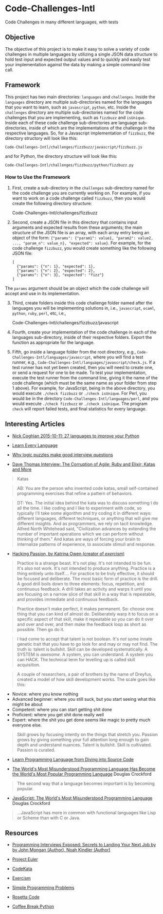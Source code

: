 # Code-Challenges-Intl
Code Challenges in many different languages, with tests

## Objective
The objective of this project is to make it easy to solve a variety of
code challenges in multiple languages by utilizing a single JSON data
structure to hold test input and expected output values and to quickly
and easily test your implementation against the data by making a
simple command-line call.

## Framework
This project has two main directories: `languages` and `challenges`.
Inside the `languages` directory are multiple sub-directories named
for the languages that you want to learn, such as `javascript`,
`python`, etc.  Inside the `challenges` directory are multiple
sub-directories named for the code challenges that you are
implementing, such as `fizzbuzz` and `isUnique`.  Inside each of these
code challenge sub-directories are language sub-directories, inside of
which are the implementations of the challenge in the respective
languages.  So, for a Javascript implementation of `fizzbuzz`, the
directory structory will look like this:

    Code-Challenges-Intl/challenges/fizzbuzz/javascript/fizzbuzz.js

and for Python, the directory structure will look like this:

    Code-Challenges-Intl/challenges/fizzbuzz/python/fizzbuzz.py

### How to Use the Framework
1. First, create a sub-directory in the `challenges` sub-directory
named for the code challenge you are currently working on.  For
example, if you want to work on a code challenge called `fizzbuzz`,
then you would create the following directory structure:

    Code-Challenges-Intl/challenges/fizzbuzz

2. Second, create a JSON file in this directory that contains input
arguments and expected results from these arguments; the main
structure of the JSON file is an array, with each array entry being an
object of the form: `{"params": {"param1": value1, "param2": value2,
..., "param_n": value_n}, "expected": value}`.  For example, for the
code challenge `fizzbuzz`, you would create something like the
following JSON file:

    ```
    [
      {"params": {"n": 1}, "expected": 1},
      {"params": {"n": 2}, "expected": 2},
      {"params": {"n": 3}, "expected": "fizz"}
    ]
    ```

The `params` argument should be an object which the code challenge
will accept and use in its implementation.

3. Third, create folders inside this code challenge folder named after
the languages you will be implementing solutions in, i.e.,
`javascript`, `ocaml`, `python`, `ruby`, `perl`, etc, i.e.,

    Code-Challenges-Intl/challenges/fizzbuzz/javascript

4. Fourth, create your implementation of the code challenge in each of
the languages sub-directory, inside of their respective folders.
Export the function as appropriate for the language.

5. Fifth, go inside a language folder from the root directory, e.g.,
`Code-Challenges-Intl/languages/javascript`, where you will find a
test runner, e.g.,
`Code-Challenges-Intl/languages/javascript/check.js`.  If a test
runner has not yet been created, then you will need to create one, or
send a request for one to be made.  To test your implementation,
execute the test runner from the command line, giving it the name of
the code challenge (which must be the same name as your folder from
step 1 above).  For example, for JavaScript, being in the above
directory, you would execute `./check fizzbuzz` or `./check isUnique`.
For Perl, you would be in the directory `Code-Challenges-Intl/languages/perl`,
and you would execute `./check fizzbuzz` or `./check isUnique`.  The
program `check` will report failed tests, and final statistics for
every language.

## Interesting Articles
* [Nick Coghlan 2015-10-11: 27 languages to improve your Python](http://www.curiousefficiency.org/posts/2015/10/languages-to-improve-your-python.html)

* [Learn Every Language](https://blog.bradfieldcs.com/in-2017-learn-every-language-59b11f68eee)

* [Why logic puzzles make good interview questions](https://imranontech.com/2007/01/10/why-logic-puzzles-make-good-interview-questions/)

* [Dave Thomas Interview: The Corruption of Agile; Ruby and Elixir; Katas and More](http://www.drdobbs.com/architecture-and-design/dave-thomas-interview-the-corruption-of/240166688)

> Katas

> AB: You are the person who invented code katas, small self-contained programming exercises that refine a pattern of behaviors.

> DT: Yes. The initial idea behind the kata was to discuss something I do all the time. I like coding and I like to experiment with code, so typically I'll take some algorithm and try coding it in different ways: different languages, different techniques, or anything that will give me different insights. And as programmers, we rely on tacit knowledge. Alfred North Whitehead said, "Civilization advances by extending the number of important operations which we can perform without thinking of them." And katas are ways of forcing your brain to internalize patterns of experience, to associate stimuli and response.

* [Hacking Passion, by Katrina Owen (creator of _exercism_)](http://www.kytrinyx.com/talks/hacking-passion/)

> Practice is a strange beast.  It's not play.  It's not intended to be fun.  It's also not work.
  It's not intended to produce anything.  Practice is a thing entirely unto itself....  For
  practice to be truly effective, it should be focused and deliberate.  The most basic form of
  practice is the drill.  A good drill boils down to three elements: focus, repetition, and
  continuous feedback.  A drill takes an activity and warps it until you are focusing on a narrow
  slice of that skill in a way that is repeatable, and provides immediate and continuous feedback.

> Practice doesn't make perfect, it makes permanent.  So: choose one thing that you can kind of
  almost do.  Deliberately warp it to focus on a specific aspect of that skill, make it repeatable
  so you can do it over and over and over, and then make the feedback loop as short as
  possible.  Then go do it.

> I had come to accept that talent is not boolean.  It's *not* some innate genetic trait that you
  have to go look for and may or may not find.  The truth is: talent is bullshit.  Skill can be
  developed systematically.  A SYSTEM is *awesome*.  A system, you can understand.  A system you can
  HACK.  The technical term for levelling up is called skill acquisition.

> A couple of researchers, a pair of brothers by the name of Dreyfus, created a model of how skill
  development works. The scale goes like this:

* Novice: where you know nothing
* Advanced beginner: where you still suck, but you start seeing what this might be about
* Competent: where you can start getting shit done
* Proficient: where you get shit done really well
* Expert: where the shit you get done seems like magic to pretty much everyone else.

> Skill grows by focusing intently on the things that stretch you.  Passion grows by giving
  something your full attention long enough to gain depth and understand nuances.  Talent is
  bullshit.  Skill is cultivated.  Passion is curated.

* [Learn Programming Language from Diving into Source Code](http://stardiviner.github.io/Blog/Learn-Programming-Language-from-Diving-into-Source-Code.html)

* [The World's Most Misunderstood Programming Language Has Become the World's Most Popular Programming Language](http://www.crockford.com/javascript/popular.html) Douglas Crockford
> The second way that a language becomes important is by becoming popular.

* [JavaScript: The World's Most Misunderstood Programming Language](http://www.crockford.com/javascript/javascript.html) Douglas Crockford
> ...JavaScript has more in common with functional languages like Lisp or Scheme than with C or Java.

## Resources
* [Programming Interviews Exposed: Secrets to Landing Your Next Job
  by by John Mongan (Author), Noah Kindler (Author)](https://www.amazon.com/Programming-Interviews-Exposed-Secrets-Landing/dp/0471383562)

* [Project Euler](https://projecteuler.net)

* [CodeKata](http://codekata.com/)

* [Exercism](http://www.kytrinyx.com/exercism/)

* [Simple Programming Problems](https://adriann.github.io/programming_problems.html)

* [Rosetta Code](https://www.rosettacode.org/wiki/Rosetta_Code)

* [Coffee Break Python](https://app.finxter.com/learn/computer/science/)
